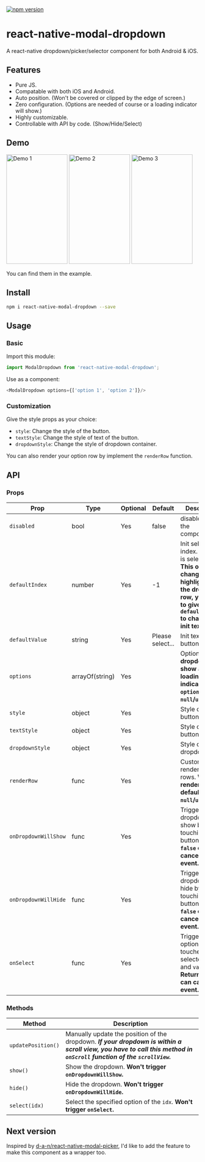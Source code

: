 [![npm version](https://badge.fury.io/js/react-native-modal-dropdown.svg)](https://badge.fury.io/js/react-native-modal-dropdown)

# react-native-modal-dropdown
A react-native dropdown/picker/selector component for both Android & iOS.

## Features
- Pure JS.
- Compatable with both iOS and Android.
- Auto position. (Won't be covered or clipped by the edge of screen.)
- Zero configuration. (Options are needed of course or a loading indicator will show.)
- Highly customizable. 
- Controllable with API by code. (Show/Hide/Select)

## Demo
<img src="https://github.com/sohobloo/react-native-modal-dropdown/blob/master/docs/demo_1.gif?raw=true" width = "160" height = "287.5" alt="Demo 1"/>
<img src="https://github.com/sohobloo/react-native-modal-dropdown/blob/master/docs/demo_2.gif?raw=true" width = "160" height = "287.5" alt="Demo 2"/>
<img src="https://github.com/sohobloo/react-native-modal-dropdown/blob/master/docs/demo_3.gif?raw=true" width = "160" height = "287.5" alt="Demo 3"/> 

You can find them in the example.

## Install
```sh
npm i react-native-modal-dropdown --save
```

## Usage
### Basic
Import this module:
```js
import ModalDropdown from 'react-native-modal-dropdown';
```
Use as a component:
```js
<ModalDropdown options={['option 1', 'option 2']}/>
```

### Customization
Give the style props as your choice:
- `style`: Change the style of the button.
- `textStyle`: Change the style of text of the button.
- `dropdownStyle`: Change the style of dropdown container.

You can also render your option row by implement the `renderRow` function.

## API
### Props

Prop               | Type     | Optional | Default   | Description
------------------- | -------- | -------- | --------- | -----------
`disabled`          | bool     | Yes      | false     | disable/enable the component.
`defaultIndex`      | number   | Yes      | -1        | Init selected index. `-1`: None is selected. **This only change the highlight of the dropdown row, you have to give a `defaultValue` to change the init text.**
`defaultValue`      | string   | Yes      | Please select... | Init text of the button.
`options`           | arrayOf(string) | Yes |         | Options. **The dropdown will show a loading indicator if `options` is `null`/`undefined`.**
`style`             | object   | Yes      |           | Style of the button.
`textStyle`         | object   | Yes      |           | Style of the button text.
`dropdownStyle`     | object   | Yes      |           | Style of the dropdown list.
`renderRow`         | func     | Yes      |           | Customize render option rows. **Will render a default row if `null`/`undefined`.**
`onDropdownWillShow`| func     | Yes      |           | Trigger when dropdown will show by touching the button. **Return `false` can cancel the event.**
`onDropdownWillHide`| func     | Yes      |           | Trigger when dropdown will hide by touching the button. **Return `false` can cancel the event.**
`onSelect`          | func     | Yes      |           | Trigger when option row touched with selected `index` and `value`. **Return `false` can cancel the event.**

### Methods

Method            |  Description
----------------- |  -----------
`updatePosition()`|  Manually update the position of the dropdown. ***If your dropdown is within a scroll view, you have to call this method in `onScroll` function of the `scrollView`.***
`show()`          |  Show the dropdown. **Won't trigger `onDropdownWillShow`.**
`hide()`          |  Hide the dropdown. **Won't trigger `onDropdownWillHide`.**
`select(idx)`     |  Select the specified option of the `idx`. **Won't trigger `onSelect`.**


## Next version

Inspired by [d-a-n/react-native-modal-picker](https://github.com/d-a-n/react-native-modal-picker/), I'd like to add the feature to make this component as a wrapper too.

